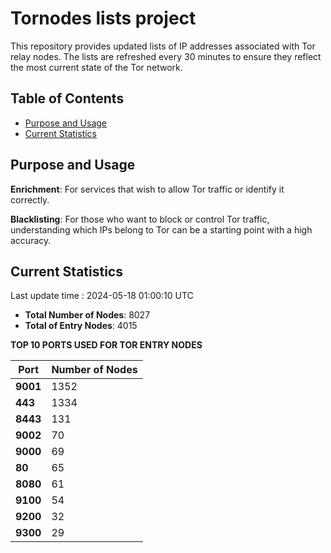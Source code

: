 # Tornodes lists project

This repository provides updated lists of IP addresses associated with Tor relay nodes. The lists are refreshed every 30 minutes to ensure they reflect the most current state of the Tor network.

## Table of Contents

- [Purpose and Usage](#purpose-and-usage)
- [Current Statistics](#current-statistics)


## Purpose and Usage

**Enrichment**: For services that wish to allow Tor traffic or identify it correctly.

**Blacklisting**: For those who want to block or control Tor traffic, understanding which IPs belong to Tor can be a starting point with a high accuracy.

## Current Statistics

Last update time : 2024-05-18 01:00:10 UTC

- **Total Number of Nodes**: 8027
- **Total of Entry Nodes**: 4015

**TOP 10 PORTS USED FOR TOR ENTRY NODES**

| **Port** | **Number of Nodes** |
|------|-----------------|
| **9001**   | 1352  |
| **443**   | 1334  |
| **8443**   | 131  |
| **9002**   | 70  |
| **9000**   | 69  |
| **80**   | 65  |
| **8080**   | 61  |
| **9100**   | 54  |
| **9200**   | 32  |
| **9300**   | 29  |

